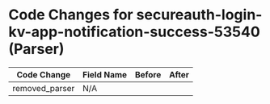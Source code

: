 # Code Changes for secureauth-login-kv-app-notification-success-53540 (Parser)

| Code Change | Field Name | Before | After |
|-------------|------------|--------|-------|
| removed_parser | N/A |  |  |